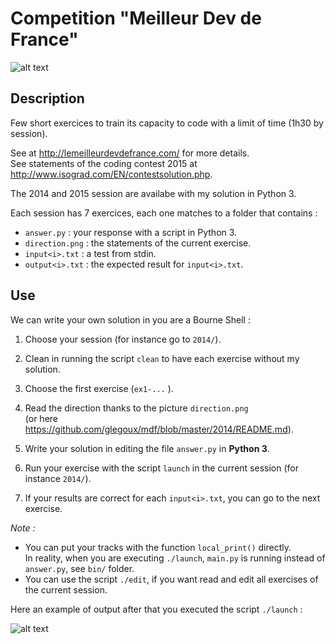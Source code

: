 # Competition "Meilleur Dev de France"

![alt text][mdf]

## Description

Few short exercices to train its capacity to code with a limit of time (1h30 by session).  

See at http://lemeilleurdevdefrance.com/ for more details.  
See statements of the coding contest 2015 at http://www.isograd.com/EN/contestsolution.php.  

The 2014 and 2015 session are availabe with my solution in Python 3.

Each session has 7 exercices, each one matches to a folder that contains :
- `answer.py`      : your response with a script in Python 3.  
- `direction.png`  : the statements of the current exercise.  
- `input<i>.txt`   : a test from stdin.  
- `output<i>.txt`  : the expected result for `input<i>.txt`.  

## Use

We can write your own solution in you are a Bourne Shell :

1) Choose your session (for instance go to `2014/`).  

2) Clean in running the script `clean` to have each exercise without my solution.  

3) Choose the first exercise (`ex1-...` ).

4) Read the direction thanks to the picture `direction.png`  
(or here https://github.com/glegoux/mdf/blob/master/2014/README.md).  

5) Write your solution in editing the file `answer.py` in **Python 3**.

6) Run your exercise with the script `launch` in the current session (for instance `2014/`).

7) If your results are correct for each `input<i>.txt`, you can go to the next exercise.

*Note :*   
- You can put your tracks with the function `local_print()` directly.    
In reality, when you are executing `./launch`, `main.py` is running instead of `answer.py`, see `bin/` folder.  
- You can use the script `./edit`, if you want read and edit all exercises of the current session.


Here an example of output after that you executed the script `./launch` :

![alt text][example]

[example]: https://github.com/glegoux/mdf/blob/master/example.png "example"
[mdf]: https://github.com/glegoux/mdf/blob/master/mdf.png "mdf"

